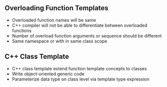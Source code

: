 ## Overloading Function Templates
- Overloaded function names will be same
- C++ compiler will not be able to differentiate between overloaded functions
- Number of overload function arguments or sequence should be different
- Same namespace or with in same class scope

## C++ Class Template
- C++ class template extend function template concepts to classes
- Write object-oriented generic code
- Parameterize data type on class level via template type expression
